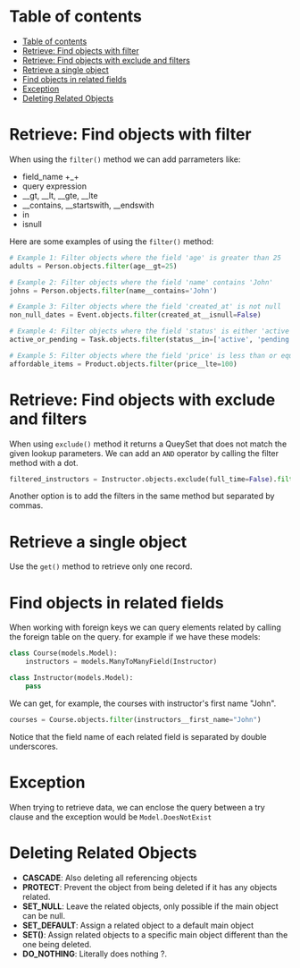 # Table of contents
- [Table of contents](#table-of-contents)
- [Retrieve: Find objects with filter](#retrieve-find-objects-with-filter)
- [Retrieve: Find objects with exclude and filters](#retrieve-find-objects-with-exclude-and-filters)
- [Retrieve a single object](#retrieve-a-single-object)
- [Find objects in related fields](#find-objects-in-related-fields)
- [Exception](#exception)
- [Deleting Related Objects](#deleting-related-objects)

# Retrieve: Find objects with filter 
When using the `filter()` method we can add parrameters like: 

- field_name +_+
- query expression 
- __gt, __lt, __gte, __lte
- __contains, __startswith, __endswith 
- in 
- isnull

Here are some examples of using the `filter()` method:

```python
# Example 1: Filter objects where the field 'age' is greater than 25
adults = Person.objects.filter(age__gt=25)

# Example 2: Filter objects where the field 'name' contains 'John'
johns = Person.objects.filter(name__contains='John')

# Example 3: Filter objects where the field 'created_at' is not null
non_null_dates = Event.objects.filter(created_at__isnull=False)

# Example 4: Filter objects where the field 'status' is either 'active' or 'pending'
active_or_pending = Task.objects.filter(status__in=['active', 'pending'])

# Example 5: Filter objects where the field 'price' is less than or equal to 100
affordable_items = Product.objects.filter(price__lte=100)
```

# Retrieve: Find objects with exclude and filters
When using `exclude()` method it returns a QueySet that does not match the given lookup parameters. We can add an `AND` operator by calling the filter method with a dot. 

```python 
filtered_instructors = Instructor.objects.exclude(full_time=False).filter(total_learners__gt=30000).filter(first_name__startswith="J")
```

Another option is to add the filters in the same method but separated by commas. 

# Retrieve a single object
Use the `get()` method to retrieve only one record. 

# Find objects in related fields 
When working with foreign keys we can query elements related by calling the foreign table on the query. for example if we have these models: 

```python 
class Course(models.Model):
    instructors = models.ManyToManyField(Instructor)

class Instructor(models.Model):
    pass
```

We can get, for example, the courses with instructor's first name "John". 

```python 
courses = Course.objects.filter(instructors__first_name="John")
```
Notice that the field name of each related field is separated by double underscores. 


# Exception 
When trying to retrieve data, we can enclose the query between a try clause and the exception would be `Model.DoesNotExist`


# Deleting Related Objects 
- **CASCADE**: Also deleting all referencing objects 
- **PROTECT**: Prevent the object from being deleted if it has any objects related. 
- **SET_NULL**: Leave the related objects, only possible if the main object can be null. 
- **SET_DEFAULT**: Assign a related object to a default main object
- **SET()**: Assign related objects to a specific main object different than the one being deleted. 
- **DO_NOTHING**: Literally does nothing ?.


